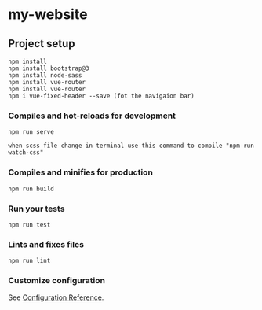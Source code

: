 # my-website




## Project setup
```
npm install
npm install bootstrap@3
npm install node-sass
npm install vue-router
npm install vue-router
npm i vue-fixed-header --save (fot the navigaion bar)
```

### Compiles and hot-reloads for development
```
npm run serve

when scss file change in terminal use this command to compile "npm run watch-css"
```

### Compiles and minifies for production
```
npm run build
```

### Run your tests
```
npm run test
```

### Lints and fixes files
```
npm run lint
```

### Customize configuration
See [Configuration Reference](https://cli.vuejs.org/config/).
